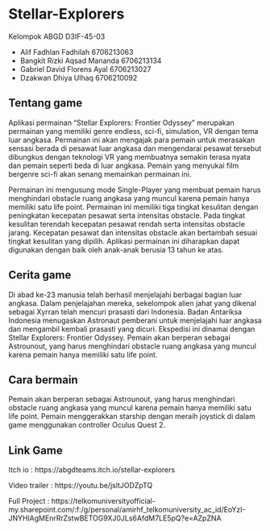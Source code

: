 # Stellar-Explorers
Kelompok ABGD D3IF-45-03
<ul>
<li>Alif Fadhlan Fadhilah 6706213063</li>
<li>Bangkit Rizki Aqsad Mananda 6706213134</li>
<li>Gabriel David Florens Ayal 6706213027</li>
<li>Dzakwan Dhiya Ulhaq 6706210092</li>
</ul>
<h2>Tentang game</h2>
<p>Aplikasi permainan “Stellar Explorers: Frontier Odyssey” merupakan permainan yang memiliki genre endless, sci-fi, simulation, VR dengan tema luar angkasa. Permainan ini akan mengajak para pemain untuk merasakan sensasi berada di pesawat luar angkasa dan mengendarai pesawat tersebut dibungkus dengan teknologi VR yang membuatnya semakin terasa nyata dan pemain seperti beda di luar angkasa. Pemain yang menyukai film bergenre sci-fi akan senang memainkan permainan ini.</p>
<p>Permainan ini mengusung mode Single-Player yang membuat pemain harus menghindari obstacle ruang angkasa yang muncul karena pemain hanya memiliki satu life point. Permainan ini memiliki tiga tingkat kesulitan dengan peningkatan kecepatan pesawat serta intensitas obstacle. Pada tingkat kesulitan terendah kecepatan pesawat rendah serta intensitas obstacle jarang. Kecepatan pesawat dan intensitas obstacle akan bertambah sesuai tingkat kesulitan yang dipilih. Aplikasi permainan ini diharapkan dapat digunakan dengan baik oleh anak-anak berusia 13 tahun ke atas.</p>
<h2>Cerita game</h2>
<p>    Di abad ke-23 manusia telah berhasil menjelajahi berbagai bagian luar angkasa. Dalam penjelajahan mereka, sekelompok alien jahat yang dikenal sebagai Xyrran telah mencuri prasasti dari Indonesia.
Badan Antariksa Indonesia menugaskan Astronaut pemberani untuk menjelajahi luar angkasa dan mengambil kembali prasasti yang dicuri. Ekspedisi ini dinamai dengan Stellar Explorers: Frontier Odyssey. Pemain akan berperan sebagai Astrounout, yang harus menghindari obstacle ruang angkasa yang muncul karena pemain hanya memiliki satu life point.</p>
<h2>Cara bermain</h2>
<p>Pemain akan berperan sebagai Astrounout, yang harus menghindari obstacle ruang angkasa yang muncul karena pemain hanya memiliki satu life point. Pemain menggerakkan starship dengan meraih joystick di dalam game menggunakan controller Oculus Quest 2.</p>
<h2>Link Game</h2>
<p>Itch io : https://abgdteams.itch.io/stellar-explorers</p>
<p>Video trailer : https://youtu.be/jsltJODZpTQ</p>
<p>Full Project : https://telkomuniversityofficial-my.sharepoint.com/:f:/g/personal/amirhf_telkomuniversity_ac_id/EoYzI-JNYHlAgMEnrRrZstwBETOG9XJ0JLs6AfdM7LE5pQ?e=AZpZNA</p>
